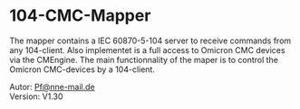 # 104-CMC-Mapper  

The mapper contains a IEC 60870-5-104 server to receive commands from  
any 104-client. Also implementet is a full access to Omicron CMC devices  
via the CMEngine.
The main functionnality of the maper is to control the Omicron 
CMC-devices by a 104-client.

Autor:   Pf@nne-mail.de  
Version: V1.30
